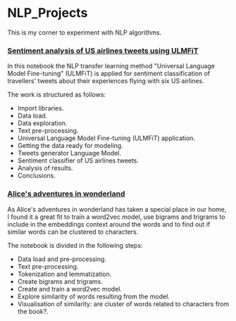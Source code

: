 # NLP_Projects
This is my corner to experiment with NLP algorithms.

### [Sentiment analysis of US airlines tweets using ULMFiT](https://github.com/kwulffert/ULMFiT_Sentiment_Analysis/blob/master/ULMFiT_Sentiment_Analysis.ipynb)

In this notebook the NLP transfer learning method "Universal Language Model Fine-tuning" (ULMFiT) is applied for sentiment classification of travellers' tweets about their experiences flying with six US airlines.

The work is structured as follows:

* Import libraries.
* Data load.
* Data exploration.
* Text pre-processing.
* Universal Language Model Fine-tuning (ULMFiT) application.
 * Getting the data ready for modeling.
 * Tweets generator Language Model.
 * Sentiment classifier of US airlines tweets.
* Analysis of results.
* Conclusions.


### [Alice's adventures in wonderland](https://nbviewer.jupyter.org/github/kwulffert/NLP_Projects/blob/master/Alices_Adventures_In_Wonderland.ipynb)
As Alice's adventures in wonderland has taken a special place in our home, I found it a great fit to train a word2vec model, use bigrams and trigrams to include in the embeddings context around the words and to find out if similar words can be clustered to characters.

The notebook is divided in the following steps:

* Data load and pre-processing.
* Text pre-processing.
* Tokenization and lemmatization.
* Create bigrams and trigrams.
* Create and train a word2vec model.
* Explore similarity of words resulting from the model.
* Visualisation of similarity: are cluster of words related to characters from the book?.
